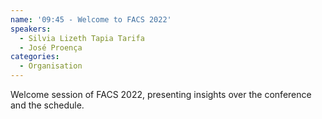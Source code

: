 ```yaml
---
name: '09:45 - Welcome to FACS 2022'
speakers:
  - Silvia Lizeth Tapia Tarifa
  - José Proença
categories:
  - Organisation
---
```



Welcome session of FACS 2022, presenting insights over the conference and the schedule.
